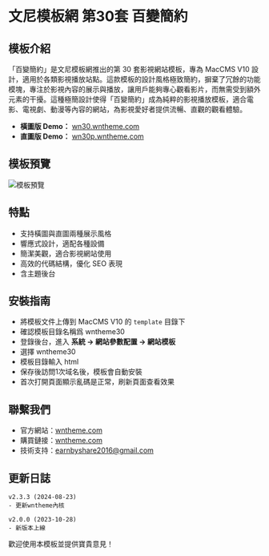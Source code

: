 # 文尼模板網 第30套 百變簡約

## 模板介紹
「百變簡約」是文尼模板網推出的第 30 套影視網站模板，專為 MacCMS V10 設計，適用於各類影視播放站點。這款模板的設計風格極致簡約，摒棄了冗餘的功能模塊，專注於影視內容的展示與播放，讓用戶能夠專心觀看影片，而無需受到額外元素的干擾。這種極簡設計使得「百變簡約」成為純粹的影視播放模板，適合電影、電視劇、動漫等內容的網站，為影視愛好者提供流暢、直觀的觀看體驗。
- **橫圖版 Demo：** [wn30.wntheme.com](http://wn30.wntheme.com)
- **直圖版 Demo：** [wn30p.wntheme.com](http://wn30p.wntheme.com)

## 模板預覽
![模板預覽](https://wntheme.com/wp-content/uploads/2025/02/14144206522-scaled.webp)

## 特點
- 支持橫圖與直圖兩種展示風格
- 響應式設計，適配各種設備
- 簡潔美觀，適合影視網站使用
- 高效的代碼結構，優化 SEO 表現
- 含主題後台

## 安裝指南
- 將模板文件上傳到 MacCMS V10 的 `template` 目錄下
- 確認模板目錄名稱爲 wntheme30
- 登錄後台，進入 **系統 -> 網站參數配置 -> 網站模板**
- 選擇 wntheme30
- 模板目錄輸入 html
- 保存後訪問1次域名後，模板會自動安裝
- 首次打開頁面顯示亂碼是正常，刷新頁面查看效果

## 聯繫我們
- 官方網站：[wntheme.com](http://wntheme.com)
- 購買鏈接：[wntheme.com](http://wntheme.com/wntheme30)
- 技術支持：[earnbyshare2016@gmail.com](mailto:earnbyshare2016@gmail.com)

## 更新日誌
```
v2.3.3 (2024-08-23)
- 更新wntheme內核

v2.0.0 (2023-10-28)
- 新版本上線
```

歡迎使用本模板並提供寶貴意見！
